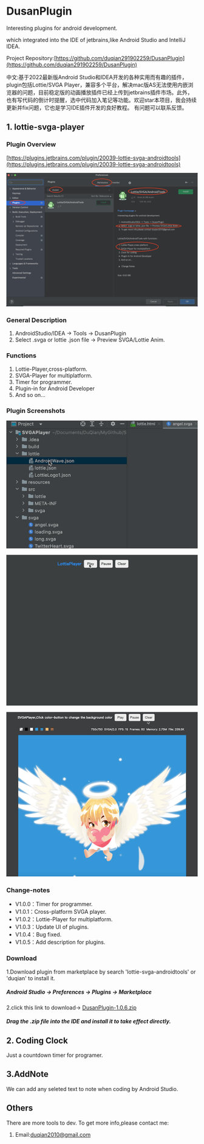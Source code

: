 # DusanPlugin

Interesting plugins for android development.

which integrated into the IDE of jetbrains,like Android Studio and IntelliJ IDEA.

Project Repository:[https://github.com/duqian291902259/DusanPlugin](https://github.com/duqian291902259/DusanPlugin)

中文:基于2022最新版Android Studio和IDEA开发的各种实用而有趣的插件，plugin包括Lottie/SVGA Player，兼容多个平台，解决mac版AS无法使用内嵌浏览器的问题，目前稳定版的动画播放插件已经上传到jetbrains插件市场。此外，也有写代码的倒计时提醒，选中代码加入笔记等功能。欢迎star本项目，我会持续更新并fix问题，它也是学习IDE插件开发的良好教程。
有问题可以联系反馈。

## 1. lottie-svga-player

### Plugin Overview
[https://plugins.jetbrains.com/plugin/20039-lottie-svga-androidtools](https://plugins.jetbrains.com/plugin/20039-lottie-svga-androidtools)

![Lottie_SVGA_AndroidTools](https://github.com/duqian291902259/DusanPlugin/blob/main/screenshot/Lottie-SVGA-Player-main.png)

### General Description 

1. AndroidStudio/IDEA -> Tools -> DusanPlugin
1. Select .svga or lottie .json file -> Preview SVGA/Lottie Anim.

### Functions

1. Lottie-Player,cross-platform.
1. SVGA-Player for multiplatform.
1. Timer for programmer.
1. Plugin-in for Android Developer
1. And so on...

### Plugin Screenshots
![lottie_svga_preivewer](https://github.com/duqian291902259/DusanPlugin/blob/main/screenshot/lottie_preivew_min.gif)

![lottie_player](https://github.com/duqian291902259/DusanPlugin/blob/main/screenshot/lottie_player_min.gif)

![svga_player](https://github.com/duqian291902259/DusanPlugin/blob/main/screenshot/svga_player_min.gif)

### Change-notes
* V1.0.0：Timer for programmer.
* V1.0.1：Cross-platform SVGA player.
* V1.0.2：Lottie-Player for multiplatform.
* V1.0.3：Update UI of plugins.
* V1.0.4：Bug fixed.
* V1.0.5：Add description for plugins.

### Download
1.Download plugin from marketplace by search 'lottie-svga-androidtools' or 'duqian' to install it.

##### Android Studio -> Preferences -> Plugins -> Marketplace

2.click this link to download->
[DusanPlugin-1.0.6.zip](https://github.com/duqian291902259/DusanPlugin/blob/main/release/DusanPlugin-1.0.6.zip)

##### Drag the .zip file into the IDE and install it to take effect directly.

## 2. Coding Clock
Just a countdown timer for programer.

## 3.AddNote
We can add any seleted text to note when coding by Android Studio.

## Others
There are more tools to dev.
To get more info,please contact me:

1. Email:duqian2010@gmail.com

